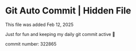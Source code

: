 # Git Auto Commit | Hidden File

This file was added Feb 12, 2025

Just for fun and keeping my daily git commit active 🤪

commit number: 322865
